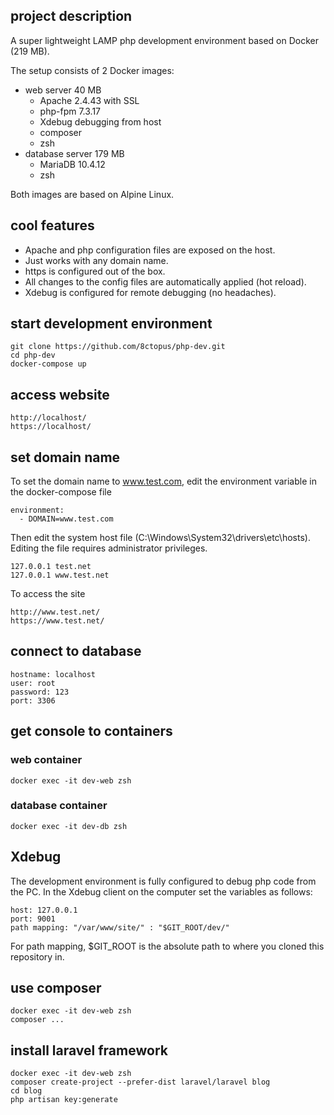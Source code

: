 ## project description

A super lightweight LAMP php development environment based on Docker (219 MB).

The setup consists of 2 Docker images:

- web server 40 MB
    - Apache 2.4.43 with SSL
    - php-fpm 7.3.17
    - Xdebug debugging from host
    - composer
    - zsh
- database server 179 MB
    - MariaDB 10.4.12
    - zsh

Both images are based on Alpine Linux.

## cool features

- Apache and php configuration files are exposed on the host.
- Just works with any domain name.
- https is configured out of the box.
- All changes to the config files are automatically applied (hot reload).
- Xdebug is configured for remote debugging (no headaches).

## start development environment

    git clone https://github.com/8ctopus/php-dev.git
    cd php-dev
    docker-compose up

## access website

    http://localhost/
    https://localhost/

## set domain name

To set the domain name to www.test.com, edit the environment variable in the docker-compose file

    environment:
      - DOMAIN=www.test.com

Then edit the system host file (C:\Windows\System32\drivers\etc\hosts). Editing the file requires administrator privileges.

    127.0.0.1 test.net
    127.0.0.1 www.test.net

To access the site

    http://www.test.net/
    https://www.test.net/

## connect to database

    hostname: localhost
    user: root
    password: 123
    port: 3306

## get console to containers

### web container

    docker exec -it dev-web zsh

### database container

    docker exec -it dev-db zsh

## Xdebug

The development environment is fully configured to debug php code from the PC.
In the Xdebug client on the computer set the variables as follows:

    host: 127.0.0.1
    port: 9001
    path mapping: "/var/www/site/" : "$GIT_ROOT/dev/"

For path mapping, $GIT_ROOT is the absolute path to where you cloned this
repository in.

## use composer

    docker exec -it dev-web zsh
    composer ...

## install laravel framework

    docker exec -it dev-web zsh
    composer create-project --prefer-dist laravel/laravel blog
    cd blog
    php artisan key:generate
